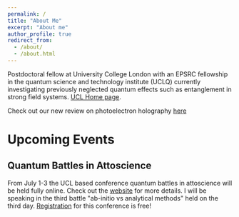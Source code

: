 ```yaml
---
permalink: /
title: "About Me"
excerpt: "About me"
author_profile: true
redirect_from:
  - /about/
  - /about.html
---
```


Postdoctoral fellow at University College London with an EPSRC fellowship in the quantum science and technology institute (UCLQ) currently investigating previously neglected quantum effects such as entanglement in strong field systems. [UCL Home page](https://iris.ucl.ac.uk/iris/browse/profile?upi=ASAMA74).

Check out our new review on photoelectron holography [here](https://iopscience.iop.org/article/10.1088/1361-6633/ab5c91)


Upcoming Events
=================

Quantum Battles in Attoscience
------------------------------
From July 1-3 the UCL based conference quantum battles in attoscience will be held fully online. Check out the [website](https://www.quantumbattles.com/)
for more details. I will be speaking in the third battle "ab-initio vs analytical methods" held on the third day. [Registration](https://www.quantumbattles.com/registration1.html)
 for this conference is free!
